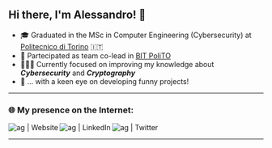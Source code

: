 ## Hi there, I'm Alessandro! 👋

- 🎓 Graduated in the MSc in Computer Engineering (Cybersecurity) at [Politecnico di Torino][polito] :it:
- 🌠 Partecipated as team co-lead in [BIT PoliTO][bitpolito]
- 👨🏻‍💻 Currently focused on improving my knowledge about ***Cybersecurity*** and ***Cryptography***
- 👀 ... with a keen eye on developing funny projects!

---

### 🌐 My presence on the Internet:

[<img align="left" alt="ag | Website" src="https://img.shields.io/badge/website-000000?style=for-the-badge&logo=About.me&logoColor=white" />][website]
[<img align="left" alt="ag | LinkedIn" src="https://img.shields.io/badge/LinkedIn-0077B5?style=for-the-badge&logo=linkedin&logoColor=white" />][linkedin]
[<img align="left" alt="ag | Twitter" src="https://img.shields.io/badge/Twitter-1DA1F2?style=for-the-badge&logo=twitter&logoColor=white" />][twitter]


</br>

---

<!-- ### 📊 My stats:

[![Alessandro Guggino's GitHub stats](https://github-readme-stats-alpha-rust.vercel.app/api?username=alessandroguggino&show_icons=true&hide_border=true&count_private=true&title_color=57a5ff&icon_color=599cab&text_color=99d1ce&bg_color=0c1016)](https://github.com/anuraghazra/github-readme-stats) &nbsp;
[![Top Langs](https://github-readme-stats.vercel.app/api/top-langs/?username=alessandroguggino&layout=compact&langs_count=10&show_icons=true&hide_border=true&count_private=true&title_color=57a5ff&icon_color=599cab&text_color=99d1ce&bg_color=0c1016)](https://github.com/anuraghazra/github-readme-stats) -->


[website]: https://alessandroguggino.github.io
[linkedin]: https://www.linkedin.com/in/alessandroguggino
[twitter]: https://www.twitter.com/alexguggino
[polito]: https://www.polito.it
[bitpolito]: https://www.bitpolito.it

<!--
**alessandroguggino/alessandroguggino** is a ✨ _special_ ✨ repository because its `README.md` (this file) appears on your GitHub profile.

Here are some ideas to get you started:

- 🔭 I’m currently working on ...
- 🌱 I’m currently learning ...
- 👯 I’m looking to collaborate on ...
- 🤔 I’m looking for help with ...
- 💬 Ask me about ...
- 📫 How to reach me: ...
- 😄 Pronouns: ...
- ⚡ Fun fact: ...
-->
